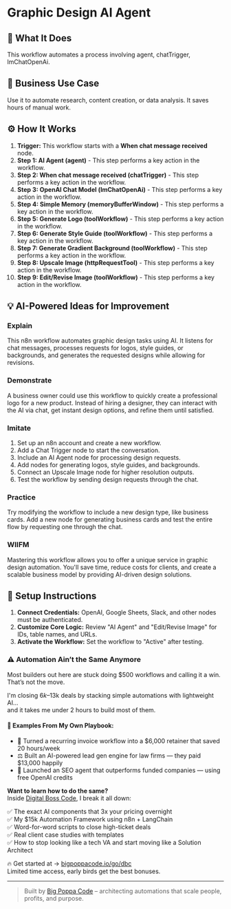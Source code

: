 # Graphic Design AI Agent

## 🚀 What It Does
This workflow automates a process involving agent, chatTrigger, lmChatOpenAi.

## 💼 Business Use Case
Use it to automate research, content creation, or data analysis. It saves hours of manual work.

## ⚙️ How It Works
1.  **Trigger:** This workflow starts with a **When chat message received** node.
2. **Step 1: AI Agent (agent)** - This step performs a key action in the workflow.
3. **Step 2: When chat message received (chatTrigger)** - This step performs a key action in the workflow.
4. **Step 3: OpenAI Chat Model (lmChatOpenAi)** - This step performs a key action in the workflow.
5. **Step 4: Simple Memory (memoryBufferWindow)** - This step performs a key action in the workflow.
6. **Step 5: Generate Logo (toolWorkflow)** - This step performs a key action in the workflow.
7. **Step 6: Generate Style Guide (toolWorkflow)** - This step performs a key action in the workflow.
8. **Step 7: Generate Gradient Background (toolWorkflow)** - This step performs a key action in the workflow.
9. **Step 8: Upscale Image (httpRequestTool)** - This step performs a key action in the workflow.
10. **Step 9: Edit/Revise Image (toolWorkflow)** - This step performs a key action in the workflow.

## 💡 AI-Powered Ideas for Improvement
### Explain
This n8n workflow automates graphic design tasks using AI. It listens for chat messages, processes requests for logos, style guides, or backgrounds, and generates the requested designs while allowing for revisions. 

### Demonstrate
A business owner could use this workflow to quickly create a professional logo for a new product. Instead of hiring a designer, they can interact with the AI via chat, get instant design options, and refine them until satisfied.

### Imitate
1. Set up an n8n account and create a new workflow.
2. Add a Chat Trigger node to start the conversation.
3. Include an AI Agent node for processing design requests.
4. Add nodes for generating logos, style guides, and backgrounds.
5. Connect an Upscale Image node for higher resolution outputs.
6. Test the workflow by sending design requests through the chat.

### Practice
Try modifying the workflow to include a new design type, like business cards. Add a new node for generating business cards and test the entire flow by requesting one through the chat.

### WIIFM
Mastering this workflow allows you to offer a unique service in graphic design automation. You'll save time, reduce costs for clients, and create a scalable business model by providing AI-driven design solutions.

## 🔧 Setup Instructions
1. **Connect Credentials:** OpenAI, Google Sheets, Slack, and other nodes must be authenticated.
2. **Customize Core Logic:** Review "AI Agent" and "Edit/Revise Image" for IDs, table names, and URLs.
3. **Activate the Workflow:** Set the workflow to "Active" after testing.

### ⚠️ Automation Ain’t the Same Anymore

Most builders out here are stuck doing $500 workflows and calling it a win.  
That’s not the move.  

I'm closing $6k–$13k deals by stacking simple automations with lightweight AI...  
and it takes me under 2 hours to build most of them.

#### 🧠 Examples From My Own Playbook:
- 🔁 Turned a recurring invoice workflow into a $6,000 retainer that saved 20 hours/week  
- ⚖️ Built an AI-powered lead gen engine for law firms — they paid $13,000 happily  
- 🚀 Launched an SEO agent that outperforms funded companies — using free OpenAI credits  

**Want to learn how to do the same?**  
Inside [Digital Boss Code](https://bigpoppacode.io/go/dbc), I break it all down:

✅ The exact AI components that 3x your pricing overnight  
✅ My $15k Automation Framework using n8n + LangChain  
✅ Word-for-word scripts to close high-ticket deals  
✅ Real client case studies with templates  
✅ How to stop looking like a tech VA and start moving like a Solution Architect  

🔥 Get started at → [bigpoppacode.io/go/dbc](https://bigpoppacode.io/go/dbc)  
Limited time access, early birds get the best bonuses.

---
> Built by [Big Poppa Code](https://bigpoppacode.io) – architecting automations that scale people, profits, and purpose.
